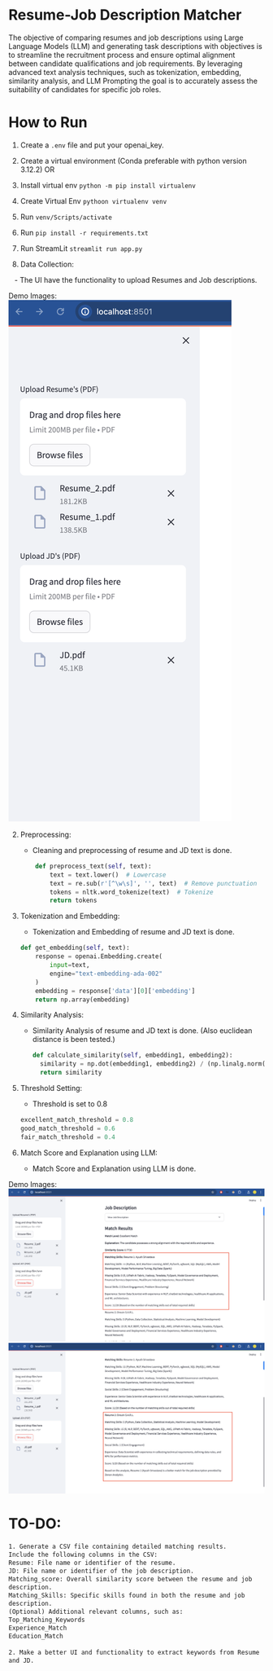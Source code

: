 # Resume-Job Description Matcher
The objective of comparing resumes and job descriptions using Large Language Models
(LLM) and generating task descriptions with objectives is to streamline the recruitment
process and ensure optimal alignment between candidate qualifications and job requirements.
By leveraging advanced text analysis techniques, such as tokenization, embedding, similarity
analysis, and LLM Prompting the goal is to accurately assess the suitability of candidates for
specific job roles. 

# How to Run

1. Create a `.env` file and put your openai_key.
2. Create a virtual environment (Conda preferable with python version 3.12.2)
OR
3. Install virtual env `python -m pip install virtualenv`
4. Create Virtual Env `pythoon virtualenv venv`
5. Run `venv/Scripts/activate`
6. Run `pip install -r requirements.txt`
7. Run StreamLit `streamlit run app.py`



1. Data Collection:

   - The UI have the functionality to upload Resumes and Job descriptions.

Demo Images:
![Data_Upload](Images/data_upload.png)

2. Preprocessing:
    - Cleaning and preprocessing of resume and JD text is done.
    ```python
        def preprocess_text(self, text):
            text = text.lower()  # Lowercase
            text = re.sub(r'[^\w\s]', '', text)  # Remove punctuation
            tokens = nltk.word_tokenize(text)  # Tokenize
            return tokens
    ```

3. Tokenization and Embedding:

    - Tokenization and Embedding of resume and JD text is done.
    ```python
    def get_embedding(self, text):
        response = openai.Embedding.create(
            input=text,
            engine="text-embedding-ada-002"
        )
        embedding = response['data'][0]['embedding']
        return np.array(embedding)
    ```

4. Similarity Analysis:
    - Similarity Analysis of resume and JD text is done. (Also euclidean distance is been tested.)
      ```python
      def calculate_similarity(self, embedding1, embedding2):
        similarity = np.dot(embedding1, embedding2) / (np.linalg.norm(embedding1) * np.linalg.norm(embedding2))
        return similarity
       ``` 

5. Threshold Setting:
    - Threshold is set to 0.8
    ```python
    excellent_match_threshold = 0.8
    good_match_threshold = 0.6
    fair_match_threshold = 0.4
    ```

6. Match Score and Explanation using LLM:
    - Match Score and Explanation using LLM is done.

Demo Images:
![Match_score and Explanation for Resumes_1](Images/Resume_1.png)
![Match_score and Explanation for Resumes_2](Images/Resume_2.png)


# TO-DO:

    1. Generate a CSV file containing detailed matching results.
    Include the following columns in the CSV:
    Resume: File name or identifier of the resume.
    JD: File name or identifier of the job description.
    Matching_score: Overall similarity score between the resume and job description.
    Matching_Skills: Specific skills found in both the resume and job description.
    (Optional) Additional relevant columns, such as:
    Top_Matching_Keywords
    Experience_Match
    Education_Match

    2. Make a better UI and functionality to extract keywords from Resume and JD.




